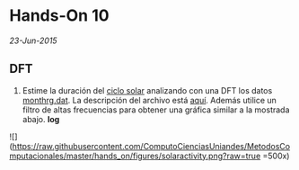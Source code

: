 # Hands-On 10
*23-Jun-2015*

## DFT

1. Estime la duración del [ciclo solar](https://en.wikipedia.org/wiki/Solar_cycle) analizando con una DFT los datos [monthrg.dat](https://raw.githubusercontent.com/ComputoCienciasUniandes/MetodosComputacionalesDatos/master/hands_on/solar/monthrg.dat). La descripción del archivo está [aquí](https://github.com/ComputoCienciasUniandes/MetodosComputacionalesDatos/blob/master/hands_on/solar/README). Además utilice un filtro de altas frecuencias para obtener una gráfica similar a la mostrada abajo. **log**

![](https://raw.githubusercontent.com/ComputoCienciasUniandes/MetodosComputacionales/master/hands_on/figures/solaractivity.png?raw=true =500x)